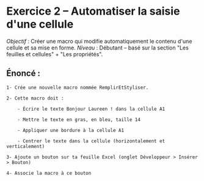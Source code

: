 # Exercice 2 – Automatiser la saisie d'une cellule

*Objectif* : Créer une macro qui modifie automatiquement le contenu d'une cellule et sa mise en forme.
*Niveau* : Débutant – basé sur la section "Les feuilles et cellules" + "Les propriétés".

## Énoncé :

    1- Crée une nouvelle macro nommée RemplirEtStyliser.

    2- Cette macro doit :

        - Écrire le texte Bonjour Laureen ! dans la cellule A1

        - Mettre le texte en gras, en bleu, taille 14

        - Appliquer une bordure à la cellule A1

        - Centrer le texte dans la cellule (horizontalement et verticalement)

    3- Ajoute un bouton sur ta feuille Excel (onglet Développeur > Insérer > Bouton)

    4- Associe la macro à ce bouton